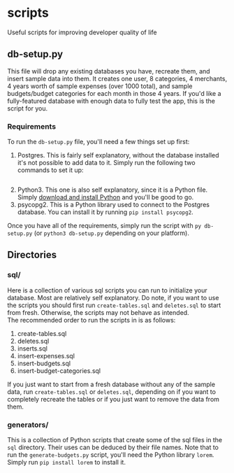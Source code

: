 # scripts
Useful scripts for improving developer quality of life

## db-setup.py

This file will drop any existing databases you have, recreate them, and insert sample data into them. It creates one user, 8 categories, 4 merchants, 4 years worth of sample expenses (over 1000 total), and sample budgets/budget categories for each month in those 4 years. If you'd like a fully-featured database with enough data to fully test the app, this is the script for you.

### Requirements

To run the `db-setup.py` file, you'll need a few things set up first:

1. Postgres. This is fairly self explanatory, without the database installed it's not possible to add data to it. Simply run the following two commands to set it up:

```sh
```
2. Python3. This one is also self explanatory, since it is a Python file. Simply [download and install Python](https://www.python.org/downloads/) and you'll be good to go.
3. psycopg2. This is a Python library used to connect to the Postgres database. You can install it by running `pip install psycopg2`. 

Once you have all of the requirements, simply run the script with `py db-setup.py` (or `python3 db-setup.py` depending on your platform).

## Directories

### sql/

Here is a collection of various sql scripts you can run to initialize your database. Most are relatively self explanatory. Do note, if you want to use the scripts you should first run `create-tables.sql` and `deletes.sql` to start from fresh. Otherwise, the scripts may not behave as intended.  
The recommended order to run the scripts in is as follows:

1. create-tables.sql
2. deletes.sql
3. inserts.sql
4. insert-expenses.sql
5. insert-budgets.sql
6. insert-budget-categories.sql

If you just want to start from a fresh database without any of the sample data, run `create-tables.sql` or `deletes.sql`, depending on if you want to completely recreate the tables or if you just want to remove the data from them.

### generators/

This is a collection of Python scripts that create some of the sql files in the `sql` directory. Their uses can be deduced by their file names. Note that to run the `generate-budgets.py` script, you'll need the Python library `lorem`. Simply run `pip install lorem` to install it.